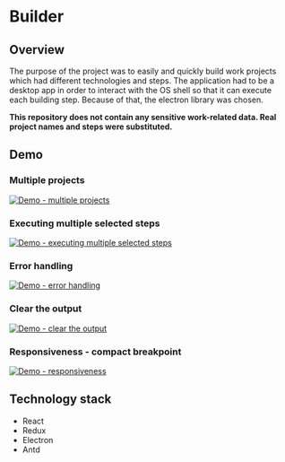 # Builder

## Overview
The purpose of the project was to easily and quickly build work projects which had different technologies and steps. The application had to be a desktop app in order to interact with the OS shell so that it can execute each building step. Because of that, the electron library was chosen.

<b>This repository does not contain any sensitive work-related data. Real project names and steps were substituted.</b>

## Demo
### Multiple projects
[![Demo - multiple projects](https://i.ibb.co/9pbB0k0/preview-1.png)](https://www.youtube.com/watch?v=1xkg3fNdnao "Demo - multiple projects")

### Executing multiple selected steps
[![Demo - executing multiple selected steps](https://i.ibb.co/fDsp4z2/preview-2.png)](https://www.youtube.com/watch?v=y3N30d-GitU "Demo - executing multiple selected steps")

### Error handling
[![Demo - error handling](https://i.ibb.co/j4Bt0s1/2021-09-12-18-09-49.png)](https://www.youtube.com/watch?v=LZ8pj2rzUK4 "Demo - error handling")

### Clear the output
[![Demo - clear the output](https://i.ibb.co/8P4X337/preview-4.png)](https://www.youtube.com/watch?v=1blFboVNR_w "Demo - clear the output")

### Responsiveness - compact breakpoint
[![Demo - responsiveness](https://i.ibb.co/VMtN9nM/preview-5.png)](https://www.youtube.com/watch?v=lf2Pyh_Oeqw "Demo - responsiveness")

## Technology stack
- React
- Redux
- Electron
- Antd